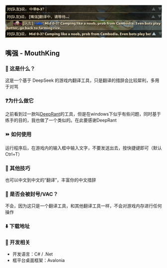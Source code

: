 ﻿<div align="center">
  <img src="sample.png" width="800"/>
</div>

## 嘴强 - MouthKing

### 📄 这是什么？
这是一个基于 DeepSeek 的游戏内翻译工具，只是翻译的措辞会比较犀利，多用于对骂 

### ❓为什么做它
之前看到过一款叫[DeepRant](https://github.com/liseami/DeepRant/)的工具，但是在windows下似乎有些问题，同时基于练手的目的，我也做了一个类似的。在此要感谢DeepRant

### ⏩ 如何使用
运行程序后，在游戏内的输入框中输入文字，不要发送出去，按快捷键即可（默认Ctrl+T）

### 🐔 其他技巧
也可以中文到中文的“翻译”，丰富你的中文措辞

### 👿 是否会被封号/VAC？
不会，因为这只是一个翻译工具，和其他翻译工具一样，不会对游戏内存进行任何操作

### ⬇️ 下载地址


### 🔣 开发相关
- 开发语言：C# / .Net
- 框平台桌面框架：Avalonia

